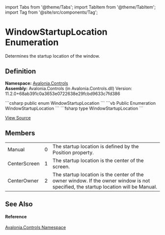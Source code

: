 import Tabs from '@theme/Tabs'; 
import TabItem from '@theme/TabItem'; 
import Tag from '@site/src/components/Tag'; 

# WindowStartupLocation Enumeration


Determines the startup location of the window.



## Definition
**Namespace:** <a href="N_Avalonia_Controls">Avalonia.Controls</a>  
**Assembly:** Avalonia.Controls (in Avalonia.Controls.dll) Version: 11.2.0+68ab391c0a3653e0722638e29fcbd9633c7fd386

<Tabs groupId="api-code-preview">
<TabItem value="csharp" label="C#">
```csharp
public enum WindowStartupLocation
```
</TabItem>
<TabItem value="vb" label="VB">
```vb
Public Enumeration WindowStartupLocation
```
</TabItem>
<TabItem value="fsharp" label="F#">
```fsharp
type WindowStartupLocation
```
</TabItem>
</Tabs>



<a href="https://github.com/AvaloniaUI/Avalonia/tree/master/srcAvalonia.Controls/WindowStartupLocation.cs" title="View the source code">View Source</a>



## Members
<table>
<tr>
<td>Manual</td>
<td>0</td>
<td>The startup location is defined by the Position property.</td>
</tr>
<tr>
<td>CenterScreen</td>
<td>1</td>
<td>The startup location is the center of the screen.</td>
</tr>
<tr>
<td>CenterOwner</td>
<td>2</td>
<td>The startup location is the center of the owner window. If the owner window is not specified, the startup location will be Manual.</td>
</tr>
</table>

## See Also


#### Reference
<a href="N_Avalonia_Controls">Avalonia.Controls Namespace</a>  

